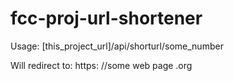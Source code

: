 # fcc-proj-url-shortener

Usage:
[this_project_url]/api/shorturl/some_number

Will redirect to:
https: //some web page .org
